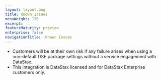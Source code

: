 ```yaml
---
layout: layout.pug
title: Known Issues
menuWeight: 120
excerpt:
featureMaturity: preview
enterprise: false
navigationTitle:  Known Issues
---
```


- Customers will be at their own risk if any failure arises when using a non-default DSE package settings without a service engagement with DataStax.
- This integration is DataStax licensed and for DataStax Enterprise customers only.
